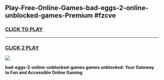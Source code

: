 
## Play-Free-Online-Games-bad-eggs-2-online-unblocked-games-Premium #fzcve
<h3>
<a href="https://premium.freeplayer.one?title=bad-eggs-2-online-unblocked-games&ref=8M">CLICK TO PLAY</a></h3>
<hr>

<h3>
<a href="https://premium.freeplayer.one?title=bad-eggs-2-online-unblocked-games&ref=8M">CLICK 2 PLAY</a>
  
</h3>

<a href="https://premium.freeplayer.one?title=bad-eggs-2-online-unblocked-games&ref=8M"><img src="https://clearcache.store/games.png"></a>


**bad-eggs-2-online-unblocked-games games unblocked: Your Gateway to Fun and Accessible Online Gaming**
